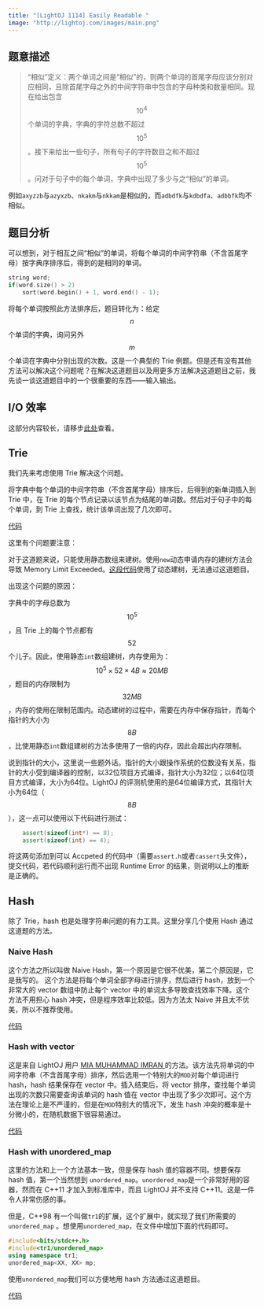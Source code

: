 ```yaml
---
title: "[LightOJ 1114] Easily Readable "
image: "http://lightoj.com/images/main.png"
---
```


## 题意描述
>“相似”定义：两个单词之间是“相似”的，则两个单词的首尾字母应该分别对应相同，且除首尾字母之外的中间字符串中包含的字母种类和数量相同。现在给出包含 $$10^4$$个单词的字典，字典的字符总数不超过$$10^5$$。接下来给出一些句子，所有句子的字符数目之和不超过$$10^5$$。问对于句子中的每个单词，字典中出现了多少与之“相似”的单词。

例如`axyzzb`与`azyxzb`、`nkakm`与`nkkam`是相似的，而`adbdfk`与`kdbdfa`、`adbbfk`均不相似。

## 题目分析
可以想到，对于相互之间“相似”的单词，将每个单词的中间字符串（不含首尾字母）按字典序排序后，得到的是相同的单词。
```cpp
string word;
if(word.size() > 2)
	sort(word.begin() + 1, word.end() - 1);
```
将每个单词按照此方法排序后，题目转化为：给定$$n$$个单词的字典，询问另外$$m$$个单词在字典中分别出现的次数。这是一个典型的 Trie 例题。但是还有没有其他方法可以解决这个问题呢？在解决这道题目以及用更多方法解决这道题目之前，我先谈一谈这道题目中的一个很重要的东西——输入输出。

## I/O 效率
这部分内容较长，请移步[此处][1]查看。

## Trie
我们先来考虑使用 Trie 解决这个问题。

将字典中每个单词的中间字符串（不含首尾字母）排序后，后得到的新单词插入到 Trie 中，在 Trie 的每个节点记录以该节点为结尾的单词数。然后对于句子中的每个单词，到 Trie 上查找，统计该单词出现了几次即可。

[代码][7]

这里有个问题要注意：

对于这道题来说，只能使用静态数组来建树。使用`new`动态申请内存的建树方法会导致 Memory Limit Exceeded。[这段代码][2]使用了动态建树，无法通过这道题目。

出现这个问题的原因：

字典中的字母总数为$$10^5$$，且 Trie 上的每个节点都有$$52$$个儿子。因此，使用静态`int`数组建树，内存使用为：$$10^5 \times 52 \times 4 B \approx 20 MB$$，题目的内存限制为$$32MB$$，内存的使用在限制范围内。动态建树的过程中，需要在内存中保存指针，而每个指针的大小为$$8B$$，比使用静态`int`数组建树的方法多使用了一倍的内存，因此会超出内存限制。

说到指针的大小，这里说一些题外话。指针的大小跟操作系统的位数没有关系，指针的大小受到编译器的控制，以32位项目方式编译，指针大小为32位；以64位项目方式编译，大小为64位。LightOJ 的评测机使用的是64位编译方式，其指针大小为64位（$$8B$$），这一点可以使用以下代码进行测试：
``` cpp
    assert(sizeof(int*) == 8);
    assert(sizeof(int) == 4);
```
将这两句添加到可以 Accpeted 的代码中（需要`assert.h`或者`cassert`头文件），提交代码，若代码顺利运行而不出现 Runtime Error 的结果，则说明以上的推断是正确的。

## Hash
除了 Trie，hash 也是处理字符串问题的有力工具。这里分享几个使用 Hash 通过这道题的方法。

### Naive Hash
这个方法之所以叫做 Naive Hash，第一个原因是它很不优美，第二个原因是，它是我写的。
这个方法是将每个单词全部字母进行排序，然后进行 hash，放到一个非常大的 vector 数组中防止每个 vector 中的单词太多导致查找效率下降。这个方法不用担心 hash 冲突，但是程序效率比较低。因为方法太 Naive 并且太不优美，所以不推荐使用。

[代码][3]

### Hash with vector

这是来自 LightOJ 用户 [MIA MUHAMMAD IMRAN ][4] 的方法。该方法先将单词的中间字符串（不含首尾字母）排序，然后选用一个特别大的`MOD`对每个单词进行 hash，hash 结果保存在 vector 中。插入结束后，将 vector 排序，查找每个单词出现的次数只需要查询该单词的 hash 值在 vector 中出现了多少次即可。这个方法在理论上是不严谨的，但是在`MOD`特别大的情况下，发生 hash 冲突的概率是十分微小的，在随机数据下很容易通过。

[代码][5]

### Hash with unordered_map

这里的方法和上一个方法基本一致，但是保存 hash 值的容器不同。想要保存 hash 值，第一个当然想到 `unordered_map`。`unordered_map`是一个非常好用的容器，然而在 C++11 才加入到标准库中，而且 LightOJ 并不支持 C++11。这是一件令人非常伤感的事。

但是，C++98 有一个叫做`tr1`的扩展，这个扩展中，就实现了我们所需要的 `unordered_map` 。想使用`unordered_map`，在文件中增加下面的代码即可。
``` cpp
#include<bits/stdc++.h>
#include<tr1/unordered_map>
using namespace tr1;
unordered_map<XX, XX> mp;
```
使用`unordered_map`我们可以方便地用 hash 方法通过这道题目。

[代码][6]



[1]: /2017/04/11/I-O-problem
[2]: https://github.com/YuCrazing/ACM-solutions/blob/master/LightOJ/1114%20-%20Easily%20Readable.cpp
[3]: https://github.com/YuCrazing/ACM-solutions/blob/master/LightOJ/1114%20-%20Easily%20Readable%20(naive%20hash).cpp
[4]: http://lightoj.com/volume_userstat.php?user_id=3952
[5]: https://github.com/YuCrazing/ACM-solutions/blob/master/LightOJ/1114%20-%20Easily%20Readable%20(hash%20vector).cpp
[6]: https://github.com/YuCrazing/ACM-solutions/blob/master/LightOJ/1114%20-%20Easily%20Readable%20(hash%20unordered_map).cpp
[7]: https://github.com/YuCrazing/ACM-solutions/blob/master/LightOJ/1114%20-%20Easily%20Readable%20(static).cpp
